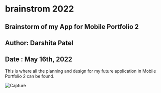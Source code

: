 
# brainstrom 2022
## Brainstorm of my App for Mobile Portfolio 2
## Author: Darshita Patel
## Date : May 16th, 2022

This is where all the planning and design for my future application in Mobile Portfolio 2 can be found.

![Capture](https://user-images.githubusercontent.com/105679062/169665304-2d4a4a91-2fb9-4166-ad5e-63e832b422b2.JPG)
